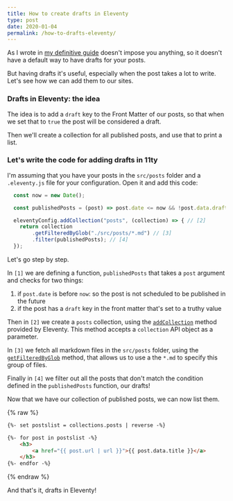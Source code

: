 ```yaml
---
title: How to create drafts in Eleventy
type: post
date: 2020-01-04
permalink: /how-to-drafts-eleventy/
---
```


As I wrote in [my definitive guide][definitive-guide] doesn't impose you anything, so it doesn't have a default way to have drafts for your posts.

But having drafts it's useful, especially when the post takes a lot to write. Let's see how we can add them to our sites.

### Drafts in Eleventy: the idea

The idea is to add a `draft` key to the Front Matter of our posts, so that when we set that to `true` the post will be considered a draft.

Then we'll create a collection for all published posts, and use that to print a list.

### Let's write the code for adding drafts in 11ty

I'm assuming that you have your posts in the `src/posts` folder and a `.eleventy.js` file for your configuration. Open it and add this code:

```js
  const now = new Date();

  const publishedPosts = (post) => post.date <= now && !post.data.draft; // [1]

  eleventyConfig.addCollection("posts", (collection) => { // [2]
    return collection
        .getFilteredByGlob("./src/posts/*.md") // [3]
        .filter(publishedPosts); // [4]
  });
```

Let's go step by step.

In `[1]` we are defining a function, `publishedPosts` that takes a `post` argument and checks for two things:

1. if `post.date` is before `now`: so the post is not scheduled to be published in the future
2. if the post has a `draft` key in the front matter that's set to a truthy value

Then in `[2]` we create a `posts` collection, using the [`addCollection`][add-collection] method provided by Eleventy. This method accepts a `collection` API object as a parameter.

In `[3]` we fetch all markdown files in the `src/posts` folder, using the [`getFilteredByGlob`][filtered-glob] method, that allows us to use a the `*.md` to specify this group of files.

Finally in `[4]` we filter out all the posts that don't match the condition defined in the `publishedPosts` function, our drafts!

Now that we have our collection of published posts, we can now list them.

{% raw %}
```html
{%- set postslist = collections.posts | reverse -%}

{%- for post in postslist -%}
    <h3>
        <a href="{{ post.url | url }}">{{ post.data.title }}</a>
    </h3>
{%- endfor -%}
```
{% endraw %}

And that's it, drafts in Eleventy!


[definitive-guide]:/how-to-build-a-website-with-eleventy-and-deploy-it-on-netlify/
[add-collection]: https://www.11ty.dev/docs/collections/#collection-api-methods
[filtered-glob]: https://www.11ty.dev/docs/collections/#getfilteredbyglob(-glob-)
